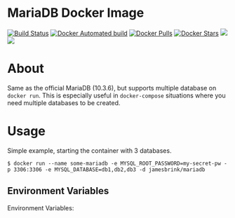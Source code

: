 # MariaDB Docker Image

[![Build Status](https://travis-ci.org/jamesbrink/docker-mariadb.svg?branch=master)](https://travis-ci.org/jamesbrink/docker-mariadb) [![Docker Automated build](https://img.shields.io/docker/automated/jamesbrink/mariadb.svg)](https://hub.docker.com/r/jamesbrink/mariadb/) [![Docker Pulls](https://img.shields.io/docker/pulls/jamesbrink/mariadb.svg)](https://hub.docker.com/r/jamesbrink/mariadb/) [![Docker Stars](https://img.shields.io/docker/stars/jamesbrink/mariadb.svg)](https://hub.docker.com/r/jamesbrink/mariadb/) [![](https://images.microbadger.com/badges/image/jamesbrink/mariadb.svg)](https://microbadger.com/images/jamesbrink/mariadb "Get your own image badge on microbadger.com") [![](https://images.microbadger.com/badges/version/jamesbrink/mariadb.svg)](https://microbadger.com/images/jamesbrink/mariadb "Get your own version badge on microbadger.com")  


# About

Same as the official MariaDB (10.3.6), but supports multiple database on `docker run`. This is especially useful in `docker-compose` situations where 
you need multiple databases to be created.


# Usage

Simple example, starting the container with 3 databases.
```shell
$ docker run --name some-mariadb -e MYSQL_ROOT_PASSWORD=my-secret-pw -p 3306:3306 -e MYSQL_DATABASE=db1,db2,db3 -d jamesbrink/mariadb
```

## Environment Variables

Environment Variables:

